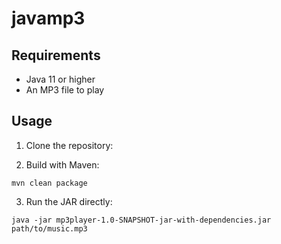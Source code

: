 # javamp3

## Requirements

- Java 11 or higher
- An MP3 file to play

## Usage
1. Clone the repository:

2. Build with Maven:
```
mvn clean package
```

3. Run the JAR directly:
```
java -jar mp3player-1.0-SNAPSHOT-jar-with-dependencies.jar path/to/music.mp3
```
